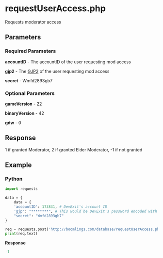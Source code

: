 # requestUserAccess.php

Requests moderator access

## Parameters

### Required Parameters

**accountID** - The accountID of the user requesting mod access

**gjp2** - The [GJP2](/topics/encryption/gjp.md) of the user requesting mod access

**secret** - Wmfd2893gb7

### Optional Parameters

**gameVersion** - 22

**binaryVersion** - 42

**gdw** - 0

## Response

1 if granted Moderator, 2 if granted Elder Moderator, -1 if not granted

## Example

<!-- tabs:start -->

### **Python**

```py
import requests

data = {
	data = {
    'accountID': 173831, # DevExit's account ID
    'gjp': "********", # This would be DevExit's password encoded with GJP encryption
    "secret": "Wmfd2893gb7"
}

req = requests.post('http://boomlings.com/database/requestUserAccess.php', data=data)
print(req.text)
```

**Response**
```py
-1
```

<!-- tabs:end -->
